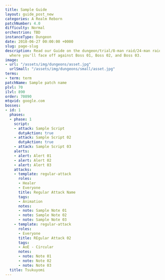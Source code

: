 ```yaml
---
title: Sample Guide
layout: guide_post_new
categories: A Realm Reborn
patchNumber: 4.0
difficulty: Normal
orchestrion: TBD
instanceType: Dungeon
date: 2018-06-27 00:00:00 +0000
slug: page-slug
description: Read our Guide on the dungeon/trial/8-man raid/24-man raid NAME (DIFFICULTY)
  where you'll face off against Boss 01, Boss 02, and Boss 03.
image:
- url: "/assets/img/dungeons/asset.jpg"
  urlSmall: "/assets/img/dungeons/small/asset.jpg"
terms:
- term: term
patchName: Sample patch name
plvl: 70
ilvl: 890
order: 70890
mtqvid: google.com
bosses:
- id: 1
  phases:
  - phase: 1
    script:
    - attack: Sample Script
      dutyAction: true
    - attack: Sample Script 02
      dutyAction: true
    - attack: Sample Script 03
    alerts:
    - alert: Alert 01
    - alert: Alert 02
    - alert: Alert 03
    attacks:
    - template: regular-attack
      roles:
      - Healer
      - Everyone
      title: Regular Attack Name
      tags:
      - Animation
      notes:
      - note: Sample Note 01
      - note: Sample Note 02
      - note: Sample Note 03
    - template: regular-attack
      roles:
      - Everyone
      title: REgular Attack 02
      tags:
      - AoE - Circular
      notes:
      - note: Note 01
      - note: Note 02
      - note: Note 03
  title: Tsukuyomi
---
```

